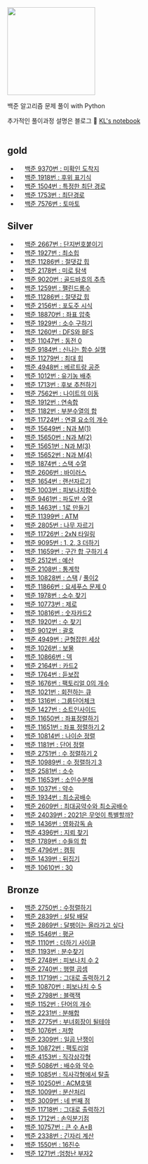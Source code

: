 <img src= "https://d2gd6pc034wcta.cloudfront.net/images/logo@2x.png" width="200">

<!-- # BAEKJOON Online Judge -->
백준 알고리즘 문제 풀이 with Python

추가적인 풀이과정 설명은 블로그 📌 [KL's notebook](https://kkwor1d.tistory.com)
<br/>
<br/>

## gold
- <img src= "https://d2gd6pc034wcta.cloudfront.net/tier/14.svg" width="12"> [백준 9370번 : 미확인 도착지](https://github.com/Hankyul-k/BOJ/blob/main/gold2/9370_%EB%AF%B8%ED%99%95%EC%9D%B8%EB%8F%84%EC%B0%A9%EC%A7%80.py)
- <img src= "https://d2gd6pc034wcta.cloudfront.net/tier/13.svg" width="12"> [백준 1918번 : 후위 표기식](https://github.com/Hankyul-k/BOJ/blob/main/gold3/1918_%ED%9B%84%EC%9C%84%ED%91%9C%EA%B8%B0%EC%8B%9D.py)
- <img src= "https://d2gd6pc034wcta.cloudfront.net/tier/12.svg" width="12"> [백준 1504번 : 특정한 최단 경로](https://github.com/Hankyul-k/BOJ/blob/main/gold4/1504_%ED%8A%B9%EC%A0%95%ED%95%9C%EC%B5%9C%EB%8B%A8%EA%B2%BD%EB%A1%9C.py)
- <img src= "https://d2gd6pc034wcta.cloudfront.net/tier/11.svg" width="12"> [백준 1753번 : 최단경로](https://github.com/Hankyul-k/BOJ/blob/main/gold5/1753_%EC%B5%9C%EB%8B%A8%EA%B2%BD%EB%A1%9C.py)
- <img src= "https://d2gd6pc034wcta.cloudfront.net/tier/11.svg" width="12"> [백준 7576번 : 토마토](https://github.com/Hankyul-k/BOJ/blob/main/gold5/7576_%ED%86%A0%EB%A7%88%ED%86%A0.py)

## Silver
- <img src= "https://d2gd6pc034wcta.cloudfront.net/tier/10.svg" width="12"> [백준 2667번 : 단지번호붙이기](https://github.com/Hankyul-k/BOJ/blob/main/silver1/2667_%EB%8B%A8%EC%A7%80%EB%B2%88%ED%98%B8%EB%B6%99%EC%9D%B4%EA%B8%B0)
- <img src= "https://d2gd6pc034wcta.cloudfront.net/tier/10.svg" width="12"> [백준 1927번 : 최소힙](https://github.com/Hankyul-k/BOJ/blob/main/silver1/1927_%EC%B5%9C%EC%86%8C%ED%9E%99.py)
- <img src= "https://d2gd6pc034wcta.cloudfront.net/tier/10.svg" width="12"> [백준 11286번 : 절댓값 힙](https://github.com/Hankyul-k/BOJ/blob/main/silver1/11286_%EC%A0%88%EB%8C%93%EA%B0%92%ED%9E%99.py)
- <img src= "https://d2gd6pc034wcta.cloudfront.net/tier/10.svg" width="12"> [백준 2178번 : 미로 탐색](https://github.com/Hankyul-k/BOJ/blob/main/silver1/2178_%EB%AF%B8%EB%A1%9C%ED%83%90%EC%83%89.py)
- <img src= "https://d2gd6pc034wcta.cloudfront.net/tier/10.svg" width="12"> [백준 9020번 : 골드바흐의 추측](https://github.com/Hankyul-k/BOJ/blob/main/silver1/9020_%EA%B3%A8%EB%93%9C%EB%B0%94%ED%9D%90%EC%9D%98%EC%B6%94%EC%B8%A1.py)
- <img src= "https://d2gd6pc034wcta.cloudfront.net/tier/10.svg" width="12"> [백준 1259번 : 팰린드롬수](https://github.com/Hankyul-k/BOJ/blob/main/silver1/1259_%ED%8C%B0%EB%A6%B0%EB%93%9C%EB%A1%AC%EC%88%98.py)
- <img src= "https://d2gd6pc034wcta.cloudfront.net/tier/10.svg" width="12"> [백준 11286번 : 절댓값 힙](https://github.com/Hankyul-k/BOJ/blob/main/silver1/11286_%EC%A0%88%EB%8C%93%EA%B0%92%ED%9E%99.py)
- <img src= "https://d2gd6pc034wcta.cloudfront.net/tier/10.svg" width="12"> [백준 2156번 : 포도주 시식](https://github.com/Hankyul-k/BOJ/blob/main/silver1/2156_%ED%8F%AC%EB%8F%84%EC%A3%BC%EC%8B%9C%EC%8B%9D.py)
- <img src= "https://d2gd6pc034wcta.cloudfront.net/tier/9.svg" width="12"> [백준 18870번 : 좌표 압축](https://github.com/H-Kyul/BOJ/blob/main/silver2/18870_%EC%A2%8C%ED%91%9C%EC%95%95%EC%B6%95.py)
- <img src= "https://d2gd6pc034wcta.cloudfront.net/tier/9.svg" width="12"> [백준 1929번 : 소수 구하기](https://github.com/Hankyul-k/BOJ/blob/main/silver2/1929_%EC%86%8C%EC%88%98%EA%B5%AC%ED%95%98%EA%B8%B0.py)
- <img src= "https://d2gd6pc034wcta.cloudfront.net/tier/9.svg" width="12"> [백준 1260번 : DFS와 BFS](https://github.com/Hankyul-k/BOJ/blob/main/silver2/1260_DFS%EC%99%80_BFS.py)
- <img src= "https://d2gd6pc034wcta.cloudfront.net/tier/9.svg" width="12"> [백준 11047번 : 동전 0](https://github.com/Hankyul-k/BOJ/blob/main/silver2/11047_%EB%8F%99%EC%A0%840.py)
- <img src= "https://d2gd6pc034wcta.cloudfront.net/tier/9.svg" width="12"> [백준 9184번 : 신나는 함수 실행](https://github.com/Hankyul-k/BOJ/blob/main/silver2/9184_%EC%8B%A0%EB%82%98%EB%8A%94%ED%95%A8%EC%88%98%EC%8B%A4%ED%96%89.py)
- <img src= "https://d2gd6pc034wcta.cloudfront.net/tier/9.svg" width="12"> [백준 11279번 : 최대 힙](https://github.com/Hankyul-k/BOJ/blob/main/silver2/11279_%EC%B5%9C%EB%8C%80%ED%9E%99.py)
- <img src= "https://d2gd6pc034wcta.cloudfront.net/tier/9.svg" width="12"> [백준 4948번 : 베르트랑 공준](https://github.com/Hankyul-k/BOJ/blob/main/silver2/4948_%EB%B2%A0%EB%A5%B4%ED%8A%B8%EB%9E%91%EA%B3%B5%EC%A4%80.py)
- <img src= "https://d2gd6pc034wcta.cloudfront.net/tier/9.svg" width="12"> [백준 1012번 : 유기농 배추](https://github.com/Hankyul-k/BOJ/blob/main/silver2/1012_%EC%9C%A0%EA%B8%B0%EB%86%8D%EB%B0%B0%EC%B6%94.py)
- <img src= "https://d2gd6pc034wcta.cloudfront.net/tier/9.svg" width="12"> [백준 1713번 : 후보 추천하기](https://github.com/Hankyul-k/BOJ/blob/main/silver2/1713_%ED%9B%84%EB%B3%B4%EC%B6%94%EC%B2%9C%ED%95%98%EA%B8%B0.py)
- <img src= "https://d2gd6pc034wcta.cloudfront.net/tier/9.svg" width="12"> [백준 7562번 : 나이트의 이동](https://github.com/Hankyul-k/BOJ/blob/main/silver2/7562_%EB%82%98%EC%9D%B4%ED%8A%B8%EC%9D%98%EC%9D%B4%EB%8F%99.py)
- <img src= "https://d2gd6pc034wcta.cloudfront.net/tier/9.svg" width="12"> [백준 1912번 : 연속합 ](https://github.com/Hankyul-k/BOJ/blob/main/silver2/1912_%EC%97%B0%EC%86%8D%ED%95%A9.py)
- <img src= "https://d2gd6pc034wcta.cloudfront.net/tier/9.svg" width="12"> [백준 1182번 : 부분수열의 합](https://github.com/Hankyul-k/BOJ/blob/main/silver2/1182_%EB%B6%80%EB%B6%84%EC%88%98%EC%97%B4%EC%9D%98%ED%95%A9.py)
- <img src= "https://d2gd6pc034wcta.cloudfront.net/tier/9.svg" width="12"> [백준 11724번 : 연결 요소의 개수](https://github.com/Hankyul-k/BOJ/blob/main/silver2/11724_%EC%97%B0%EA%B2%B0%EC%9A%94%EC%86%8C%EC%9D%98%EA%B0%9C%EC%88%98.py)
- <img src= "https://d2gd6pc034wcta.cloudfront.net/tier/8.svg" width="12"> [백준 15649번 : N과 M(1)](https://github.com/H-Kyul/BOJ/blob/main/silver3/15649_N%EA%B3%BCM_1.py)
- <img src= "https://d2gd6pc034wcta.cloudfront.net/tier/8.svg" width="12"> [백준 15650번 : N과 M(2)](https://github.com/H-Kyul/BOJ/blob/main/silver3/15650_N%EA%B3%BCM_2.py)
- <img src= "https://d2gd6pc034wcta.cloudfront.net/tier/8.svg" width="12"> [백준 15651번 : N과 M(3)](https://github.com/H-Kyul/BOJ/blob/main/silver3/15651_N%EA%B3%BCM_3.py)
- <img src= "https://d2gd6pc034wcta.cloudfront.net/tier/8.svg" width="12"> [백준 15652번 : N과 M(4)](https://github.com/H-Kyul/BOJ/blob/main/silver3/15652_N%EA%B3%BCM_4.py)
- <img src= "https://d2gd6pc034wcta.cloudfront.net/tier/8.svg" width="12"> [백준 1874번 : 스택 수열](https://github.com/Hankyul-k/BOJ/blob/main/silver3/1874_%EC%8A%A4%ED%83%9D%EC%88%98%EC%97%B4.py)
- <img src= "https://d2gd6pc034wcta.cloudfront.net/tier/8.svg" width="12"> [백준 2606번 : 바이러스](https://github.com/Hankyul-k/BOJ/blob/main/silver3/2606_%EB%B0%94%EC%9D%B4%EB%9F%AC%EC%8A%A4.py)
- <img src= "https://d2gd6pc034wcta.cloudfront.net/tier/8.svg" width="12"> [백준 1654번 : 랜선자르기](https://github.com/Hankyul-k/BOJ/blob/main/silver3/1654_%EB%9E%9C%EC%84%A0%EC%9E%90%EB%A5%B4%EA%B8%B0.py)
- <img src= "https://d2gd6pc034wcta.cloudfront.net/tier/8.svg" width="12"> [백준 1003번 : 피보나치함수](https://github.com/Hankyul-k/BOJ/blob/main/silver3/1003_%ED%94%BC%EB%B3%B4%EB%82%98%EC%B9%98%ED%95%A8%EC%88%98.py)
- <img src= "https://d2gd6pc034wcta.cloudfront.net/tier/8.svg" width="12"> [백준 9461번 : 파도반 수열](https://github.com/Hankyul-k/BOJ/blob/main/silver3/9461_%ED%8C%8C%EB%8F%84%EB%B0%98%EC%88%98%EC%97%B4.py)
- <img src= "https://d2gd6pc034wcta.cloudfront.net/tier/8.svg" width="12"> [백준 1463번 : 1로 만들기](https://github.com/Hankyul-k/BOJ/blob/main/silver3/1463_1%EB%A1%9C%EB%A7%8C%EB%93%A4%EA%B8%B0.py)
- <img src= "https://d2gd6pc034wcta.cloudfront.net/tier/8.svg" width="12"> [백준 11399번 : ATM](https://github.com/Hankyul-k/BOJ/blob/main/silver3/11399_ATM.py)
- <img src= "https://d2gd6pc034wcta.cloudfront.net/tier/8.svg" width="12"> [백준 2805번 : 나무 자르기](https://github.com/Hankyul-k/BOJ/blob/main/silver3/2805_%EB%82%98%EB%AC%B4%EC%9E%90%EB%A5%B4%EA%B8%B0.py)
- <img src= "https://d2gd6pc034wcta.cloudfront.net/tier/8.svg" width="12"> [백준 11726번 : 2xN 타일링](https://github.com/Hankyul-k/BOJ/blob/main/silver3/11726_2xN%ED%83%80%EC%9D%BC%EB%A7%81.py)
- <img src= "https://d2gd6pc034wcta.cloudfront.net/tier/8.svg" width="12"> [백준 9095번 : 1, 2, 3 더하기](https://github.com/Hankyul-k/BOJ/blob/main/silver3/9095_123%EB%8D%94%ED%95%98%EA%B8%B0.py)
- <img src= "https://d2gd6pc034wcta.cloudfront.net/tier/8.svg" width="12"> [백준 11659번 : 구간 합 구하기 4](https://github.com/Hankyul-k/BOJ/blob/main/silver3/11659_%EA%B5%AC%EA%B0%84%ED%95%A9%EA%B5%AC%ED%95%98%EA%B8%B04.py)
- <img src= "https://d2gd6pc034wcta.cloudfront.net/tier/8.svg" width="12"> [백준 2512번 : 예산](https://github.com/Hankyul-k/BOJ/blob/main/silver3/2512_%EC%98%88%EC%82%B0.py)
- <img src= "https://d2gd6pc034wcta.cloudfront.net/tier/7.svg" width="12"> [백준 2108번 : 통계학](https://github.com/H-Kyul/BOJ/blob/main/silver4/2108_%ED%86%B5%EA%B3%84%ED%95%99.py)
- <img src= "https://d2gd6pc034wcta.cloudfront.net/tier/7.svg" width="12"> [백준 10828번 : 스택](https://github.com/H-Kyul/BOJ/blob/main/silver4/10828_%EC%8A%A4%ED%83%9D.py) / [풀이2](https://github.com/H-Kyul/BOJ/blob/main/silver4/10828_%EC%8A%A4%ED%83%9D_%ED%92%80%EC%9D%B42.py)
- <img src= "https://d2gd6pc034wcta.cloudfront.net/tier/7.svg" width="12"> [백준 11866번 : 요세푸스 문제 0](https://github.com/H-Kyul/BOJ/blob/main/silver4/11866_%EC%9A%94%EC%84%B8%ED%91%B8%EC%8A%A4%EB%AC%B8%EC%A0%9C_0.py)
- <img src= "https://d2gd6pc034wcta.cloudfront.net/tier/7.svg" width="12"> [백준 1978번 : 소수 찾기](https://github.com/H-Kyul/BOJ/blob/main/silver4/1978_%EC%86%8C%EC%88%98%EC%B0%BE%EA%B8%B0.py)
- <img src= "https://d2gd6pc034wcta.cloudfront.net/tier/7.svg" width="12"> [백준 10773번 : 제로](https://github.com/H-Kyul/BOJ/blob/main/silver4/10773_%EC%A0%9C%EB%A1%9C.py)
- <img src= "https://d2gd6pc034wcta.cloudfront.net/tier/7.svg" width="12"> [백준 10816번 : 숫자카드2](https://github.com/Hankyul-k/BOJ/blob/main/silver4/10816_%EC%88%AB%EC%9E%90%EC%B9%B4%EB%93%9C2.py)
- <img src= "https://d2gd6pc034wcta.cloudfront.net/tier/7.svg" width="12"> [백준 1920번 : 수 찾기](https://github.com/Hankyul-k/BOJ/blob/main/silver4/1920_%EC%88%98%EC%B0%BE%EA%B8%B0.py)
- <img src= "https://d2gd6pc034wcta.cloudfront.net/tier/7.svg" width="12"> [백준 9012번 : 괄호](https://github.com/Hankyul-k/BOJ/blob/main/silver4/9012_%EA%B4%84%ED%98%B8.py)
- <img src= "https://d2gd6pc034wcta.cloudfront.net/tier/7.svg" width="12"> [백준 4949번 : 균형잡힌 세상](https://github.com/Hankyul-k/BOJ/blob/main/silver4/4949_%EA%B7%A0%ED%98%95%EC%9E%A1%ED%9E%8C%EC%84%B8%EC%83%81.py)
- <img src= "https://d2gd6pc034wcta.cloudfront.net/tier/7.svg" width="12"> [백준 1026번 : 보물](https://github.com/Hankyul-k/BOJ/blob/main/silver4/1026_%EB%B3%B4%EB%AC%BC.py)
- <img src= "https://d2gd6pc034wcta.cloudfront.net/tier/7.svg" width="12"> [백준 10866번 : 덱](https://github.com/Hankyul-k/BOJ/blob/main/silver4/10866_%EB%8D%B1.py)
- <img src= "https://d2gd6pc034wcta.cloudfront.net/tier/7.svg" width="12"> [백준 2164번 : 카드2](https://github.com/Hankyul-k/BOJ/blob/main/silver4/2164_%EC%B9%B4%EB%93%9C2.py)
- <img src= "https://d2gd6pc034wcta.cloudfront.net/tier/7.svg" width="12"> [백준 1764번 : 듣보잡](https://github.com/Hankyul-k/BOJ/blob/main/silver4/1764_%EB%93%A3%EB%B3%B4%EC%9E%A1.py)
- <img src= "https://d2gd6pc034wcta.cloudfront.net/tier/7.svg" width="12"> [백준 1676번 : 팩토리얼 0의 개수](https://github.com/Hankyul-k/BOJ/blob/main/silver4/1676_%ED%8C%A9%ED%86%A0%EB%A6%AC%EC%96%BC0%EC%9D%98%EA%B0%9C%EC%88%98.py)
- <img src= "https://d2gd6pc034wcta.cloudfront.net/tier/7.svg" width="12"> [백준 1021번 : 회전하는 큐](https://github.com/Hankyul-k/BOJ/blob/main/silver4/1021_%ED%9A%8C%EC%A0%84%ED%95%98%EB%8A%94%ED%81%90.py)
- <img src= "https://d2gd6pc034wcta.cloudfront.net/tier/6.svg" width="12"> [백준 1316번 : 그룹단어체크](https://github.com/Hankyul-k/BOJ/blob/main/silver5/1316_%EA%B7%B8%EB%A3%B9%EB%8B%A8%EC%96%B4%EC%B2%B4%ED%81%AC.py)
- <img src= "https://d2gd6pc034wcta.cloudfront.net/tier/6.svg" width="12"> [백준 1427번 : 소트인사이드](https://github.com/H-Kyul/BOJ/blob/main/silver5/1427_%EC%86%8C%ED%8A%B8%EC%9D%B8%EC%82%AC%EC%9D%B4%EB%93%9C.py)
- <img src= "https://d2gd6pc034wcta.cloudfront.net/tier/6.svg" width="12"> [백준 11650번 : 좌표정렬하기](https://github.com/H-Kyul/BOJ/blob/main/silver5/11650_%EC%A2%8C%ED%91%9C%EC%A0%95%EB%A0%AC%ED%95%98%EA%B8%B0.py)
- <img src= "https://d2gd6pc034wcta.cloudfront.net/tier/6.svg" width="12"> [백준 11651번 : 좌표 정렬하기 2](https://github.com/H-Kyul/BOJ/blob/main/silver5/11651_%EC%A2%8C%ED%91%9C%EC%A0%95%EB%A0%AC%ED%95%98%EA%B8%B02.py)
- <img src= "https://d2gd6pc034wcta.cloudfront.net/tier/6.svg" width="12"> [백준 10814번 : 나이순 정렬](https://github.com/H-Kyul/BOJ/blob/main/silver5/10814_%EB%82%98%EC%9D%B4%EC%88%9C%EC%A0%95%EB%A0%AC.py)
- <img src= "https://d2gd6pc034wcta.cloudfront.net/tier/6.svg" width="12"> [백준 1181번 : 단어 정렬](https://github.com/H-Kyul/BOJ/blob/main/silver5/1181_%EB%8B%A8%EC%96%B4%EC%A0%95%EB%A0%AC.py)
- <img src= "https://d2gd6pc034wcta.cloudfront.net/tier/6.svg" width="12"> [백준 2751번 : 수 정렬하기 2](https://github.com/H-Kyul/BOJ/blob/main/silver5/2751_%EC%88%98%EC%A0%95%EB%A0%AC%ED%95%98%EA%B8%B02.py)
- <img src= "https://d2gd6pc034wcta.cloudfront.net/tier/6.svg" width="12"> [백준 10989번 : 수 정렬하기 3](https://github.com/H-Kyul/BOJ/blob/main/silver5/10989_%EC%88%98%EC%A0%95%EB%A0%AC%ED%95%98%EA%B8%B03.py)
- <img src= "https://d2gd6pc034wcta.cloudfront.net/tier/6.svg" width="12"> [백준 2581번 : 소수](https://github.com/H-Kyul/BOJ/blob/main/silver5/2581_%EC%86%8C%EC%88%98.py)
- <img src= "https://d2gd6pc034wcta.cloudfront.net/tier/6.svg" width="12"> [백준 11653번 : 소인수분해](https://github.com/Hankyul-k/BOJ/blob/main/silver5/11653_%EC%86%8C%EC%9D%B8%EC%88%98%EB%B6%84%ED%95%B4.py)
- <img src= "https://d2gd6pc034wcta.cloudfront.net/tier/6.svg" width="12"> [백준 1037번 : 약수](https://github.com/Hankyul-k/BOJ/blob/main/silver5/1037_%EC%95%BD%EC%88%98.py)
- <img src= "https://d2gd6pc034wcta.cloudfront.net/tier/6.svg" width="12"> [백준 1934번 : 최소공배수](https://github.com/Hankyul-k/BOJ/blob/main/silver5/1934_%EC%B5%9C%EC%86%8C%EA%B3%B5%EB%B0%B0%EC%88%98.py)
- <img src= "https://d2gd6pc034wcta.cloudfront.net/tier/6.svg" width="12"> [백준 2609번 : 최대공약수와 최소공배수](https://github.com/Hankyul-k/BOJ/blob/main/silver5/2609_%EC%B5%9C%EB%8C%80%EA%B3%B5%EC%95%BD%EC%88%98%EC%99%80%EC%B5%9C%EC%86%8C%EA%B3%B5%EB%B0%B0%EC%88%98.py)
- <img src= "https://d2gd6pc034wcta.cloudfront.net/tier/6.svg" width="12"> [백준 24039번 : 2021은 무엇이 특별할까?](https://github.com/Hankyul-k/BOJ/blob/main/silver5/24039_2021%EC%9D%80%EB%AC%B4%EC%97%87%EC%9D%B4%ED%8A%B9%EB%B3%84%ED%95%A0%EA%B9%8C.py)
- <img src= "https://d2gd6pc034wcta.cloudfront.net/tier/6.svg" width="12"> [백준 1436번 : 영화감독 숌](https://github.com/Hankyul-k/BOJ/blob/main/silver5/1436_%EC%98%81%ED%99%94%EA%B0%90%EB%8F%85%EC%88%8C.py)
- <img src= "https://d2gd6pc034wcta.cloudfront.net/tier/6.svg" width="12"> [백준 4396번 : 지뢰 찾기](https://github.com/Hankyul-k/BOJ/blob/main/silver5/4396_%EC%A7%80%EB%A2%B0%EC%B0%BE%EA%B8%B0.py)
- <img src= "https://d2gd6pc034wcta.cloudfront.net/tier/6.svg" width="12"> [백준 1789번 : 수들의 합](https://github.com/Hankyul-k/BOJ/blob/main/silver5/1789_%EC%88%98%EB%93%A4%EC%9D%98%ED%95%A9.py)
- <img src= "https://d2gd6pc034wcta.cloudfront.net/tier/6.svg" width="12"> [백준 4796번 : 캠핑](https://github.com/Hankyul-k/BOJ/blob/main/silver5/4796_%EC%BA%A0%ED%95%91.py)
- <img src= "https://d2gd6pc034wcta.cloudfront.net/tier/6.svg" width="12"> [백준 1439번 : 뒤집기](https://github.com/Hankyul-k/BOJ/blob/main/silver5/1439_%EB%92%A4%EC%A7%91%EA%B8%B0.py)
- <img src= "https://d2gd6pc034wcta.cloudfront.net/tier/6.svg" width="12"> [백준 10610번 : 30](https://github.com/Hankyul-k/BOJ/blob/main/silver5/10610_30.py)

## Bronze
- <img src= "https://d2gd6pc034wcta.cloudfront.net/tier/5.svg" width="12"> [백준 2750번 : 수정렬하기](https://github.com/H-Kyul/BOJ/blob/main/bronze1/2750_%EC%88%98%EC%A0%95%EB%A0%AC%ED%95%98%EA%B8%B0.py) 
- <img src= "https://d2gd6pc034wcta.cloudfront.net/tier/5.svg" width="12"> [백준 2839번 : 설탕 배달](https://github.com/H-Kyul/BOJ/blob/main/bronze1/2839_%EC%84%A4%ED%83%95%EB%B0%B0%EB%8B%AC.py)
- <img src= "https://d2gd6pc034wcta.cloudfront.net/tier/5.svg" width="12"> [백준 2869번 : 달팽이는 올라가고 싶다](https://github.com/H-Kyul/BOJ/blob/main/bronze1/2869_%EB%8B%AC%ED%8C%BD%EC%9D%B4%EB%8A%94%EC%98%AC%EB%9D%BC%EA%B0%80%EA%B3%A0%EC%8B%B6%EB%8B%A4.py)
- <img src= "https://d2gd6pc034wcta.cloudfront.net/tier/5.svg" width="12"> [백준 1546번 : 평균](https://github.com/Hankyul-k/BOJ/blob/main/bronze1/1546_%ED%8F%89%EA%B7%A0.py)
- <img src= "https://d2gd6pc034wcta.cloudfront.net/tier/5.svg" width="12"> [백준 1110번 : 더하기 사이클](https://github.com/Hankyul-k/BOJ/blob/main/bronze1/1110_%EB%8D%94%ED%95%98%EA%B8%B0%EC%82%AC%EC%9D%B4%ED%81%B4.py)
- <img src= "https://d2gd6pc034wcta.cloudfront.net/tier/5.svg" width="12"> [백준 1193번 : 분수찾기](https://github.com/Hankyul-k/BOJ/blob/main/bronze1/1193_%EB%B6%84%EC%88%98%EC%B0%BE%EA%B8%B0.py)
- <img src= "https://d2gd6pc034wcta.cloudfront.net/tier/5.svg" width="12"> [백준 2748번 : 피보나치 수 2](https://github.com/Hankyul-k/BOJ/blob/main/bronze1/2748_%ED%94%BC%EB%B3%B4%EB%82%98%EC%B9%98%EC%88%982.py)
- <img src= "https://d2gd6pc034wcta.cloudfront.net/tier/5.svg" width="12"> [백준 2740번 : 행렬 곱셈](https://github.com/Hankyul-k/BOJ/blob/main/bronze1/2740_%ED%96%89%EB%A0%AC%EA%B3%B1%EC%85%88.py)
- <img src= "https://d2gd6pc034wcta.cloudfront.net/tier/5.svg" width="12"> [백준 11719번 : 그대로 출력하기 2](https://github.com/Hankyul-k/BOJ/blob/main/bronze1/11719_%EA%B7%B8%EB%8C%80%EB%A1%9C%EC%B6%9C%EB%A0%A5%ED%95%98%EA%B8%B02.py)
- <img src= "https://d2gd6pc034wcta.cloudfront.net/tier/4.svg" width="12"> [백준 10870번 : 피보나치 수 5](https://github.com/H-Kyul/BOJ/blob/main/bronze2/10870_%ED%94%BC%EB%B3%B4%EB%82%98%EC%B9%98%EC%88%985.py)
- <img src= "https://d2gd6pc034wcta.cloudfront.net/tier/4.svg" width="12"> [백준 2798번 : 블랙잭](https://github.com/H-Kyul/BOJ/blob/main/bronze2/2798_%EB%B8%94%EB%9E%99%EC%9E%AD.py)
- <img src= "https://d2gd6pc034wcta.cloudfront.net/tier/4.svg" width="12"> [백준 1152번 : 단어의 개수](https://github.com/Hankyul-k/BOJ/blob/main/bronze2/1152_%EB%8B%A8%EC%96%B4%EC%9D%98%EA%B0%9C%EC%88%98.py)
- <img src= "https://d2gd6pc034wcta.cloudfront.net/tier/4.svg" width="12"> [백준 2231번 : 분해합](https://github.com/Hankyul-k/BOJ/blob/main/bronze2/2231_%EB%B6%84%ED%95%B4%ED%95%A9.py)
- <img src= "https://d2gd6pc034wcta.cloudfront.net/tier/4.svg" width="12"> [백준 2775번 : 부녀회장이 될테야](https://github.com/Hankyul-k/BOJ/blob/main/bronze2/2775_%EB%B6%80%EB%85%80%ED%9A%8C%EC%9E%A5%EC%9D%B4%EB%90%A0%ED%85%8C%EC%95%BC.py)
- <img src= "https://d2gd6pc034wcta.cloudfront.net/tier/4.svg" width="12"> [백준 1076번 : 저항](https://github.com/Hankyul-k/BOJ/blob/main/bronze2/1076_%EC%A0%80%ED%95%AD.py)
- <img src= "https://d2gd6pc034wcta.cloudfront.net/tier/4.svg" width="12"> [백준 2309번 : 일곱 난쟁이](https://github.com/Hankyul-k/BOJ/blob/main/bronze2/2309_%EC%9D%BC%EA%B3%B1%EB%82%9C%EC%9F%81%EC%9D%B4.py)
- <img src= "https://d2gd6pc034wcta.cloudfront.net/tier/3.svg" width="12"> [백준 10872번 : 팩토리얼](https://github.com/H-Kyul/BOJ/blob/main/bronze3/10872_%ED%8C%A9%ED%86%A0%EB%A6%AC%EC%96%BC.py)
- <img src= "https://d2gd6pc034wcta.cloudfront.net/tier/3.svg" width="12"> [백준 4153번 : 직각삼각형](https://github.com/Hankyul-k/BOJ/blob/main/bronze3/4153_%EC%A7%81%EA%B0%81%EC%82%BC%EA%B0%81%ED%98%95.py)
- <img src= "https://d2gd6pc034wcta.cloudfront.net/tier/3.svg" width="12"> [백준 5086번 : 배수와 약수](https://github.com/Hankyul-k/BOJ/blob/main/bronze3/5086_%EB%B0%B0%EC%88%98%EC%99%80%EC%95%BD%EC%88%98.py)
- <img src= "https://d2gd6pc034wcta.cloudfront.net/tier/3.svg" width="12"> [백준 1085번 : 직사각형에서 탈출](https://github.com/Hankyul-k/BOJ/blob/main/bronze3/1085_%EC%A7%81%EC%82%AC%EA%B0%81%ED%98%95%EC%97%90%EC%84%9C%ED%83%88%EC%B6%9C.py)
- <img src= "https://d2gd6pc034wcta.cloudfront.net/tier/3.svg" width="12"> [백준 10250번 : ACM호텔](https://github.com/Hankyul-k/BOJ/blob/main/bronze3/10250_ACM%ED%98%B8%ED%85%94.py)
- <img src= "https://d2gd6pc034wcta.cloudfront.net/tier/3.svg" width="12"> [백준 1009번 : 분산처리](https://github.com/Hankyul-k/BOJ/blob/main/bronze3/1009_%EB%B6%84%EC%82%B0%EC%B2%98%EB%A6%AC.py)
- <img src= "https://d2gd6pc034wcta.cloudfront.net/tier/3.svg" width="12"> [백준 3009번 : 네 번째 점](https://github.com/Hankyul-k/BOJ/blob/main/bronze3/3009_%EB%84%A4%EB%B2%88%EC%A7%B8%EC%A0%90.py)
- <img src= "https://d2gd6pc034wcta.cloudfront.net/tier/3.svg" width="12"> [백준 11718번 : 그대로 출력하기](https://github.com/Hankyul-k/BOJ/blob/main/bronze3/11718_%EA%B7%B8%EB%8C%80%EB%A1%9C%EC%B6%9C%EB%A0%A5%ED%95%98%EA%B8%B0.py)
- <img src= "https://d2gd6pc034wcta.cloudfront.net/tier/2.svg" width="12"> [백준 1712번 : 손익분기점](https://github.com/H-Kyul/BOJ/blob/main/bronze4/1712_%EC%86%90%EC%9D%B5%EB%B6%84%EA%B8%B0%EC%A0%90.py)
- <img src= "https://d2gd6pc034wcta.cloudfront.net/tier/1.svg" width="12"> [백준 10757번 : 큰 수 A+B](https://github.com/H-Kyul/BOJ/blob/main/bronze5/10757_%ED%81%B0%EC%88%98A%2BB.py)
- <img src= "https://d2gd6pc034wcta.cloudfront.net/tier/1.svg" width="12"> [백준 2338번 : 긴자리 계산](https://github.com/Hankyul-k/BOJ/blob/main/bronze5/2338_%EA%B8%B4%EC%9E%90%EB%A6%AC%EA%B3%84%EC%82%B0.py)
- <img src= "https://d2gd6pc034wcta.cloudfront.net/tier/1.svg" width="12"> [백준 1550번 : 16진수](https://github.com/Hankyul-k/BOJ/blob/main/bronze5/1550_16%EC%A7%84%EC%88%98.py)
- <img src= "https://d2gd6pc034wcta.cloudfront.net/tier/1.svg" width="12"> [백준 1271번 :엄청난 부자2](https://github.com/Hankyul-k/BOJ/blob/main/bronze5/1271_%EC%97%84%EC%B2%AD%EB%82%9C%EB%B6%80%EC%9E%902.py)


